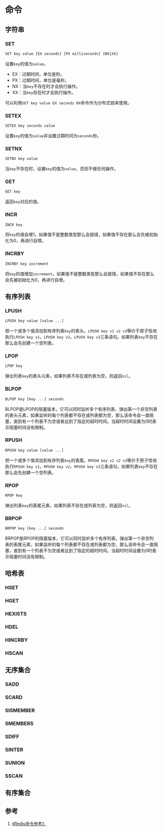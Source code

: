 # 命令

## 字符串

### SET

```bash
SET key value [EX seconds] [PX milliseconds] [NX|XX]
```

设置`key`的值为`value`。

- EX：过期时间，单位是秒。
- PX：过期时间，单位是毫秒。
- NX：当`key`不存在时才会执行操作。
- XX：当`key`存在时才会执行操作。

可以利用`SET key value EX seconds NX`命令作为分布式锁来使用。

### SETEX

```bash
SETEX key seconds value
```

设置`key`的值为`value`并设置过期时间为`seconds`秒。

### SETNX

```bash
SETNX key value
```

当`key`不存在时，设置`key`的值为`value`，否则不做任何操作。

### GET

```bash
GET key
```

返回`key`对应的值。

### INCR

```bash
INCR key
```

将`key`的值自增1。如果值不是整数类型那么会报错，如果值不存在那么会先被初始化为0，再进行自增。

### INCRBY

```bash
INCRBY key increment
```

将`key`的值增加`increment`。如果值不是整数类型那么会报错，如果值不存在那么会先被初始化为0，再进行自增。

## 有序列表

### LPUSH

```bash
LPUSH key value [value ...]
```

把一个或多个值添加到有序列表`key`的表头。`LPUSH key v1 v2 v3`等价于原子性地执行`LPUSH key v1`，`LPUSH key v2`，`LPUSH key v3`三条语句。如果列表`key`不存在那么会先创建一个空列表。

### LPOP

```bash
LPOP key
```

弹出列表`key`的表头元素，如果列表不存在或列表为空，则返回`nil`。

### BLPOP

```bash
BLPOP key [key ...] seconds
```

BLPOP是LPOP的阻塞版本，它可以同时监听多个有序列表，弹出第一个非空列表的表头元素，如果监听的每个列表都不存在或列表都为空，那么该命令会一直阻塞，直到有一个列表不为空或者达到了指定的超时时间。当超时时间设置为0时表示阻塞时间没有限制。

### RPUSH

```bash
RPUSH key value [value ...]
```

把一个或多个值添加到有序列表`key`的表尾。`RPUSH key v1 v2 v3`等价于原子性地执行`RPUSH key v1`，`RPUSH key v2`，`RPUSH key v3`三条语句。如果列表`key`不存在那么会先创建一个空列表。

### RPOP

```bash
RPOP key
```

弹出列表`key`的表尾元素，如果列表不存在或列表为空，则返回`nil`。

### BRPOP

```bash
BRPOP key [key ...] seconds
```

BRPOP是RPOP的阻塞版本，它可以同时监听多个有序列表，弹出第一个非空列表的表尾元素，如果监听的每个列表都不存在或列表都为空，那么该命令会一直阻塞，直到有一个列表不为空或者达到了指定的超时时间。当超时时间设置为0时表示阻塞时间没有限制。

## 哈希表

### HSET

### HGET

### HEXISTS

### HDEL

### HINCRBY

### HSCAN

## 无序集合

### SADD

### SCARD

### SISMEMBER

### SMEMBERS

### SDIFF

### SINTER

### SUNION

### SSCAN

## 有序集合

## 参考

1. [《Redis命令参考》](http://redisdoc.com/index.html)
